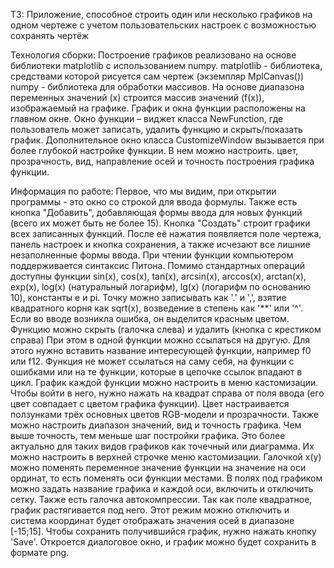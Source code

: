 ТЗ: Приложение, способное строить один или несколько графиков на одном чертеже с учетом пользовательских настроек
с возможностью сохранять чертёж

Технология сборки: 
Построение графиков реализовано на основе библиотеки matplotlib с использованием numpy.
matplotlib - библиотека, средствами которой рисуется сам чертеж (экземпляр MplCanvas())
numpy - библиотека для обработки массивов. На основе диапазона переменных значений (x) строится массив значений (f(x)),
изображаемый на графике.
График и окна функции расположены на главном окне.
Окно функции – виджет класса NewFunction, где пользователь может записать, удалить функцию и скрыть/показать график.
Дополнительное окно класса CustomizeWindow вызывается при более глубокой настройке функции. В нем можно настроить. 
цвет, прозрачность, вид, направление осей и точность построения графика функции.

Информация по работе:
Первое, что мы видим, при открытии программы - это окно со строкой для ввода формулы. Также есть кнопка "Добавить",
добавляющая формы ввода для новых функций (всего их может быть не более 15). Кнопка "Создать" строит графики всех
записанных функций. После её нажатия появляется поле чертежа, панель настроек и кнопка сохранения, а также исчезают
все лишние незаполненные формы ввода.
При чтении функции компьютером поддерживается синтаксис Питона. Помимо стандартных операций доступны функции sin(x),
cos(x), tan(x), arcsin(x), arccos(x), arctan(x), exp(x), log(x) (натуральный логарифм), lg(x) (логарифм по основанию 
10), константы e и pi. Точку можно записывать как '.' и ',', взятие квадратного корня как sqrt(x), возведение в степень
как '**' или '^'.
Если во вводе возникла ошибка, он выделится красным цветом.
Функцию можно скрыть (галочка слева) и удалить (кнопка с крестиком справа)
При этом в одной функции можно ссылаться на другую. Для этого нужно вставить название интересующей функции, например
f0 или f12. Функция не может ссылаться на саму себя, на функции с ошибками или на те функции, которые в цепочке ссылок
впадают в цикл.
График каждой функции можно настроить в меню кастомизации. Чтобы войти в него, нужно нажать на квадрат справа от поля
ввода (его цвет совпадает с цветом графика функции). Цвет настраивается ползунками трёх основных цветов RGB-модели и
прозрачности. Также можно настроить диапазон значений, вид и точность графика. Чем выше точность, тем меньше шаг постройки
графика. Это более актуально для таких видов графиков как точечный или диаграмма. Их можно настроить в верхней строчке меню
кастомизации. Галочкой x(y) можно поменять переменное значение функции на значение на оси ординат, то есть поменять оси
функции местами.
В полях под графиком можно задать название графика и каждой оси, включить и отключить сетку. Также есть галочка автокомпрессии.
Так как поле квадратное, график растягивается под него. Этот режим можно  отключить и система координат будет отображать 
значения осей в диапазоне [-15;15].
Чтобы сохранить получившийся график, нужно нажать кнопку 'Save'. Откроется диалоговое окно, и график можно будет сохранить в формате png.

